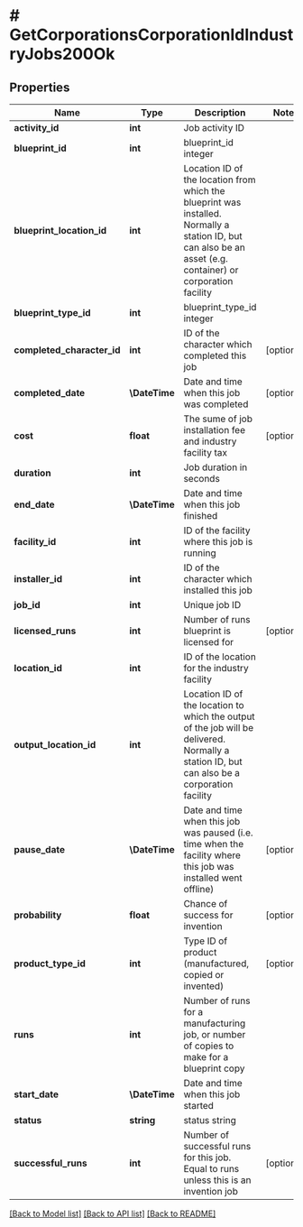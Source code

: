 # # GetCorporationsCorporationIdIndustryJobs200Ok

## Properties

Name | Type | Description | Notes
------------ | ------------- | ------------- | -------------
**activity_id** | **int** | Job activity ID |
**blueprint_id** | **int** | blueprint_id integer |
**blueprint_location_id** | **int** | Location ID of the location from which the blueprint was installed. Normally a station ID, but can also be an asset (e.g. container) or corporation facility |
**blueprint_type_id** | **int** | blueprint_type_id integer |
**completed_character_id** | **int** | ID of the character which completed this job | [optional]
**completed_date** | **\DateTime** | Date and time when this job was completed | [optional]
**cost** | **float** | The sume of job installation fee and industry facility tax | [optional]
**duration** | **int** | Job duration in seconds |
**end_date** | **\DateTime** | Date and time when this job finished |
**facility_id** | **int** | ID of the facility where this job is running |
**installer_id** | **int** | ID of the character which installed this job |
**job_id** | **int** | Unique job ID |
**licensed_runs** | **int** | Number of runs blueprint is licensed for | [optional]
**location_id** | **int** | ID of the location for the industry facility |
**output_location_id** | **int** | Location ID of the location to which the output of the job will be delivered. Normally a station ID, but can also be a corporation facility |
**pause_date** | **\DateTime** | Date and time when this job was paused (i.e. time when the facility where this job was installed went offline) | [optional]
**probability** | **float** | Chance of success for invention | [optional]
**product_type_id** | **int** | Type ID of product (manufactured, copied or invented) | [optional]
**runs** | **int** | Number of runs for a manufacturing job, or number of copies to make for a blueprint copy |
**start_date** | **\DateTime** | Date and time when this job started |
**status** | **string** | status string |
**successful_runs** | **int** | Number of successful runs for this job. Equal to runs unless this is an invention job | [optional]

[[Back to Model list]](../../README.md#models) [[Back to API list]](../../README.md#endpoints) [[Back to README]](../../README.md)
